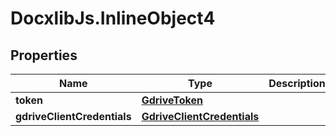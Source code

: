 # DocxlibJs.InlineObject4

## Properties

Name | Type | Description | Notes
------------ | ------------- | ------------- | -------------
**token** | [**GdriveToken**](GdriveToken.md) |  | [optional] 
**gdriveClientCredentials** | [**GdriveClientCredentials**](GdriveClientCredentials.md) |  | [optional] 


